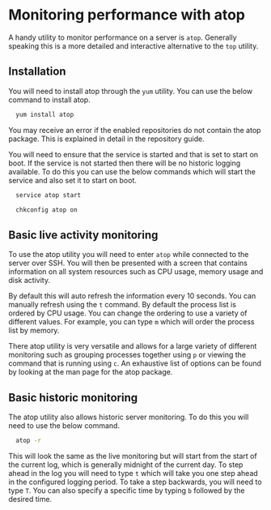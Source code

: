 # Monitoring performance with atop

A handy utility to monitor performance on a server is `atop`. Generally speaking this is a more detailed and interactive alternative to the `top` utility.

## Installation

You will need to install atop through the `yum` utility. You can use the below command to install atop.

```bash
  yum install atop
```

You may receive an error if the enabled repositories do not contain the atop package. This is explained in detail in the repository guide.

You will need to ensure that the service is started and that is set to start on boot. If the service is not started then there will be no historic logging available. To do this you can use the below commands which will start the service and also set it to start on boot.

```bash
  service atop start
```

```bash
  chkconfig atop on
```

## Basic live activity monitoring

To use the atop utility you will need to enter `atop` while connected to the server over SSH. You will then be presented with a screen that contains information on all system resources such as CPU usage, memory usage and disk activity.

By default this will auto refresh the information every 10 seconds. You can manually refresh using the `t` command. By default the process list is ordered by CPU usage. You can change the ordering to use a variety of different values. For example, you can type `m` which will order the process list by memory.

There atop utility is very versatile and allows for a large variety of different monitoring such as grouping processes together using `p` or viewing the command that is running using `c`. An exhaustive list of options can be found by looking at the man page for the atop package.

## Basic historic monitoring

The atop utility also allows historic server monitoring. To do this you will need to use the below command.

```bash
  atop -r
```

This will look the same as the live monitoring but will start from the start of the current log, which is generally midnight of the current day. To step ahead in the log you will need to type `t` which will take you one step ahead in the configured logging period. To take a step backwards, you will need to type `T`. You can also specify a specific time by typing `b` followed by the desired time.
